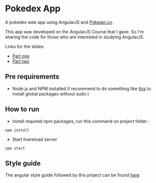 # Pokedex App
A pokedex web app using AngularJS and [Pokeapi.co](http://pokeapi.co/).

This app was developed on the AngularJS Course that I gave. So I'm sharing the code for those who are interested in studying AngularJS.

Links for the slides:
* [Part one](https://www.slideshare.net/secret/HnFPzJnYQndCZJ)
* [Part two](https://www.slideshare.net/secret/avS82Tu0nXVbXA)

## Pre requirements
- Node.js and NPM installed (I recommend to do something like [this](https://github.com/sindresorhus/guides/blob/master/npm-global-without-sudo.md) to install global packages without sudo )

## How to run
- Install required npm packages, run this command on project folder :
```shell
npm install
```
- Start livereload server
```shell
npm start
```
## Style guide
The angular style guide followed by this project can be found [here](https://github.com/johnpapa/angular-styleguide)

